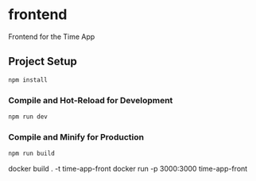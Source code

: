 # frontend

Frontend for the Time App

## Project Setup

```sh
npm install
```

### Compile and Hot-Reload for Development

```sh
npm run dev
```

### Compile and Minify for Production

```sh
npm run build
```

docker build . -t time-app-front
docker run -p 3000:3000 time-app-front
